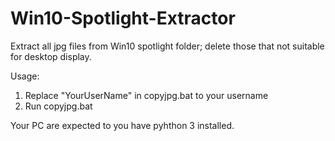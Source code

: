 # Win10-Spotlight-Extractor
Extract all jpg files from Win10 spotlight folder; delete those that not suitable for desktop display.

Usage:
1. Replace "YourUserName" in copyjpg.bat to your username
2. Run copyjpg.bat

Your PC are expected to you have pyhthon 3 installed.
